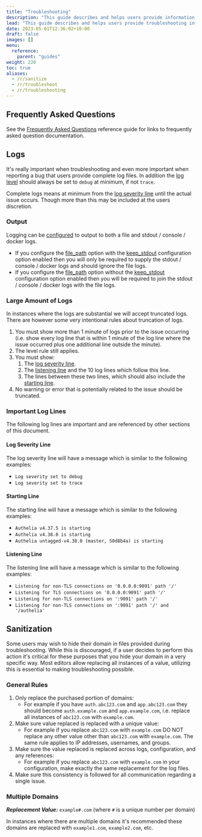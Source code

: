 ```yaml
---
title: "Troubleshooting"
description: "This guide describes and helps users provide information during troubleshooting including sanitization etc"
lead: "This guide describes and helps users provide troubleshooting information."
date: 2023-05-01T12:36:02+10:00
draft: false
images: []
menu:
  reference:
    parent: "guides"
weight: 220
toc: true
aliases:
  - /r/sanitize
  - /r/troubleshoot
  - /r/troubleshooting
---
```


## Frequently Asked Questions

See the [Frequently Asked Questions](frequently-asked-questions.md) reference guide for links to frequently asked
question documentation.

## Logs

It's really important when troubleshooting and even more important when reporting a bug that users provide complete
log files. In addition the [log level](../../configuration/miscellaneous/logging.md#level) should always be set to
`debug` at minimum, if not `trace`.

Complete logs means at minimum from the [log severity line](#log-severity-line) until the actual issue occurs. Though
more than this may be included at the users discretion.

### Output

Logging can be [configured](../../configuration/miscellaneous/logging.md) to output to both a file and stdout / console
/ docker logs.

- If you configure the [file_path] option with the [keep_stdout] configuration option enabled then you will only be
  required to supply the stdout / console / docker logs and should ignore the file logs.
- If you configure the [file_path] option without the [keep_stdout] configuration option enabled then you will be
  required to join the stdout / console / docker logs with the file logs.

[keep_stdout]: ../../configuration/miscellaneous/logging.md#keep_stdout
[file_path]: ../../configuration/miscellaneous/logging.md#file_path

### Large Amount of Logs

In instances where the logs are substantial we will accept truncated logs. There are however some very intentional rules
about truncation of logs.

1. You must show more than 1 minute of logs prior to the issue occurring (i.e. show every log line that is within 1
   minute of the log line where the issue occurred plus one additional line outside the minute).
2. The level rule still applies.
3. You must show:
   1. The [log severity line](#log-severity-line).
   2. The [listening line](#listening-line) and the 10 log lines which follow this line.
   3. The lines between these two lines, which should also include the [starting line](#starting-line).
4. No warning or error that is potentially related to the issue should be truncated.

### Important Log Lines

The following log lines are important and are referenced by other sections of this document.

#### Log Severity Line

The log severity line will have a message which is similar to the following examples:

- `Log severity set to debug`
- `Log severity set to trace`

#### Starting Line

The starting line will have a message which is similar to the following examples:

- `Authelia v4.37.5 is starting`
- `Authelia v4.38.0 is starting`
- `Authelia untagged-v4.38.0 (master, 50d8b4a) is starting`

#### Listening Line

The listening line will have a message which is similar to the following examples:

- `Listening for non-TLS connections on '0.0.0.0:9091' path '/'`
- `Listening for TLS connections on '0.0.0.0:9091' path '/'`
- `Listening for non-TLS connections on ':9091' path '/'`
- `Listening for non-TLS connections on ':9091' path '/' and '/authelia'`

## Sanitization

Some users may wish to hide their domain in files provided during troubleshooting. While this is discouraged, if a user
decides to perform this action it's critical for these purposes that you hide your domain in a very specific
way. Most editors allow replacing all instances of a value, utilizing this is essential to making troubleshooting
possible.

### General Rules

1. Only replace the purchased portion of domains:
   - For example if you have `auth.abc123.com` and `app.abc123.com` they
   should become `auth.example.com` and `app.example.com`, i.e. replace all instances of `abc123.com` with `example.com`.
2. Make sure value replaced is replaced with a unique value:
   - For example if you replace `abc123.com` with `example.com` DO NOT replace any other value other than `abc123.com` with
   `example.com`. The same rule applies to IP addresses, usernames, and groups.
3. Make sure the value replaced is replaced across logs, configuration, and any references:
   - For example if you replace `abc123.com` with `example.com` in your configuration, make exactly the same replacement
   for the log files.
4. Make sure this consistency is followed for all communication regarding a single issue.

### Multiple Domains

*__Replacement Value:__* `example#.com` (where `#` is a unique number per domain)

In instances where there are multiple domains it's recommended these domains are replaced with `example1.com`,
`example2.com`, etc.

